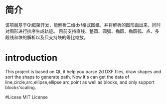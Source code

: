 #  简介
该项目基于Qt框架开发，能解析二维dxf格式图纸，并将解析的图形画出来，同时对图形进行排序生成轨迹。
目前支持直线、整圆、圆弧、椭圆、椭圆弧、点、多段线和块的解析以及只支持块的等比缩放。

# introduction
This project is based on Qt, it help you parse 2d DXF files, draw shapes and sort the shaps to generate path.
Now it's can get the data of line,circle,arc,ellipse,ellipse arc,point as well as blocks, and only support blocks'scaling.

#Licese
MIT License
